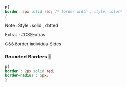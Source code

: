 
```css
p{
border: 5px solid red; /* border width , style, color*
}
```

Note :
Style : solid , dotted

Extras : #CSSExtras

CSS Border Individual Sides

### Rounded Borders 🔁

```css
p{
border : 2px solid red;
border-radius : 5px;
}
```
